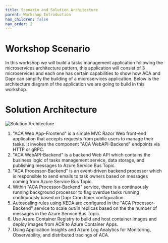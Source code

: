 ```yaml
---
title: Scenario and Solution Architecture  
parent: Workshop Introduction
has_children: false
nav_order: 2
---
```


# Workshop Scenario

In this workshop we will build a tasks management application following the microservices architecture pattern, this application will consist of 3 microservices and each one has certain capabilities to show how ACA and Dapr can simplify the building of a microservices application. Below is the architecture diagram of the application we are going to build in this workshop.

# Solution Architecture 

![Solution Architecture](/assets/0-workshop-intro/ACA-Architecture-workshop.jpg)

1. "ACA Web App-Frontend" is a simple MVC Razor Web front-end application that accepts requests from public users to manage their tasks. It invokes the component "ACA WebAPI-Backend" endpoints via HTTP or gRPC.
2. "ACA WebAPI-Backend" is a backend Web API which contains the business logic of tasks management service, data storage, and publishing messages to Azure Service Bus Topic.
3. "ACA Processor-Backend" is an event-driven backend processor which is responsible to send emails to task owners based on messages coming from Azure Service Bus Topic.
4. Within "ACA Processor-Backend" service, there is a continuously running background processor to flag overdue tasks running continuously based on Dapr Cron timer configuration.
5. Autoscaling rules using KEDA are configured in the "ACA Processor-Backend" service to scale out/in replicas based on the the number of messages in the Azure Service Bus Topic. 
6. Use Azure Container Registry to build and host container images and deploy images from ACR to Azure Container Apps.
7. Using Application Insights and Azure Log Analytics for Monitoring, Observability, and distributed tracings of ACA.
